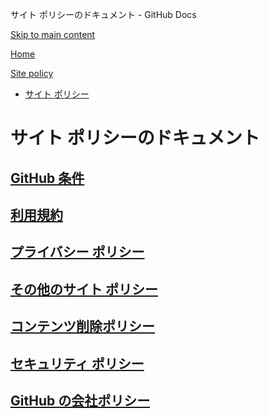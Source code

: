 サイト ポリシーのドキュメント - GitHub Docs

[Skip to main content](#main-content)

[Home](/ja)

[Site policy](/ja/site-policy)

* [サイト ポリシー](/ja/site-policy)

サイト ポリシーのドキュメント
==========

[GitHub 条件](/ja/site-policy/github-terms)
----------

[利用規約](/ja/site-policy/acceptable-use-policies)
----------

[プライバシー ポリシー](/ja/site-policy/privacy-policies)
----------

[その他のサイト ポリシー](/ja/site-policy/other-site-policies)
----------

[コンテンツ削除ポリシー](/ja/site-policy/content-removal-policies)
----------

[セキュリティ ポリシー](/ja/site-policy/security-policies)
----------

[GitHub の会社ポリシー](/ja/site-policy/github-company-policies)
----------

